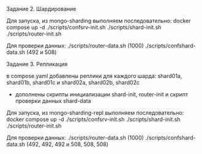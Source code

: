 Задание 2. Шардирование

Для запуска, из mongo-sharding выполняем последовательно:
 docker compose up -d
 ./scripts/confsrv-init.sh 
    ./scripts/shard-init.sh 
        ./scripts/router-init.sh 

Для проверки данных:
./scripts/router-data.sh (1000)
./scripts/confshard-data.sh (492 и 508)
    
Задание 3. Репликация

в compose.yaml добавлены реплики для каждого шарда: shard01a, shard01b, shard01c и shard02a, shard02b, shard02c
+ дополнены скрипты инициализации shard-init, router-init и скрипт проверки данных shard-data

Для запуска, из mongo-sharding-repl выполняем последовательно:
 docker compose up -d
 ./scripts/confsrv-init.sh 
    ./scripts/shard-init.sh 
        ./scripts/router-init.sh 

Для проверки данных:
./scripts/router-data.sh (1000)
./scripts/confshard-data.sh (492, 492, 492 и 508, 508, 508)
    